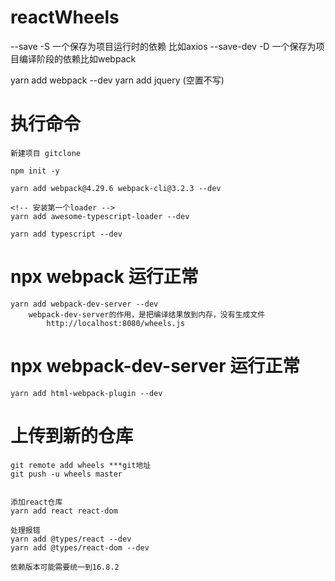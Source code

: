 # reactWheels

--save -S 一个保存为项目运行时的依赖 比如axios 
--save-dev -D 一个保存为项目编译阶段的依赖比如webpack

yarn add webpack --dev 
yarn add jquery  (空置不写)

# 执行命令
    新建项目 gitclone

    npm init -y

    yarn add webpack@4.29.6 webpack-cli@3.2.3 --dev

    <!-- 安装第一个loader -->
    yarn add awesome-typescript-loader --dev  

    yarn add typescript --dev

#   npx webpack  运行正常

    yarn add webpack-dev-server --dev
        webpack-dev-server的作用，是把编译结果放到内存，没有生成文件
            http://localhost:8080/wheels.js

#    npx webpack-dev-server  运行正常

    yarn add html-webpack-plugin --dev 
    

# 上传到新的仓库
    git remote add wheels ***git地址
    git push -u wheels master
    

    添加react仓库
    yarn add react react-dom

    处理报错
    yarn add @types/react --dev
    yarn add @types/react-dom --dev
    
    依赖版本可能需要统一到16.8.2


